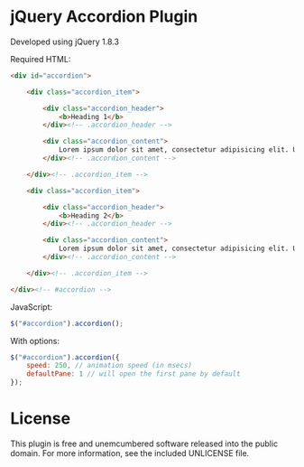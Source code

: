 jQuery Accordion Plugin
=========

Developed using jQuery 1.8.3

Required HTML:
```HTML
<div id="accordion">

	<div class="accordion_item">

		<div class="accordion_header">
			<b>Heading 1</b>
		</div><!-- .accordion_header -->

		<div class="accordion_content">
			Lorem ipsum dolor sit amet, consectetur adipisicing elit. Ullam quam, eveniet numquam, animi laudantium aut.
		</div><!-- .accordion_content -->

	</div><!-- .accordion_item -->

	<div class="accordion_item">

		<div class="accordion_header">
			<b>Heading 2</b>
		</div><!-- .accordion_header -->

		<div class="accordion_content">
			Lorem ipsum dolor sit amet, consectetur adipisicing elit. Ullam quam, eveniet numquam, animi laudantium aut.
		</div><!-- .accordion_content -->

	</div><!-- .accordion_item -->

</div><!-- #accordion -->
```

JavaScript:
```JavaScript
$("#accordion").accordion();
```

With options:
```JavaScript
$("#accordion").accordion({
	speed: 250, // animation speed (in msecs)
	defaultPane: 1 // will open the first pane by default
});
```

License
=========

This plugin is free and unemcumbered software released into the public domain. For more information, see the included UNLICENSE file.